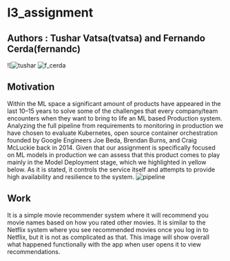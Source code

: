 # I3_assignment
## Authors : Tushar Vatsa(tvatsa) and Fernando Cerda(fernandc)

![![tushar](https://user-images.githubusercontent.com/74168532/158913072-566afc9c-b4cc-4100-b2b1-573520dea413.jpeg)
![f_cerda](https://user-images.githubusercontent.com/74168532/158913080-f45ac9c7-a219-4571-9f32-05fda4500d4e.jpeg)

## Motivation
Within the ML space a significant amount of products have appeared in the last 10–15 years to solve some of the challenges that every company/team encounters when they want to bring to life an ML based Production system. Analyzing the full pipeline from requirements to monitoring in production we have chosen to evaluate Kubernetes, open source container orchestration founded by Google Engineers Joe Beda, Brendan Burns, and Craig McLuckie back in 2014. Given that our assignment is specifically focused on ML models in production we can assess that this product comes to play mainly in the Model Deployment stage, which we highlighted in yellow below. As it is stated, it controls the service itself and attempts to provide high availability and resilience to the system.
![pipeline](https://user-images.githubusercontent.com/74168532/158912777-a784fb87-d166-4e4c-9b4a-bae2389039ac.png)

## Work
It is a simple movie recommender system where it will recommend you movie names based on how you rated other movies. It is similar to the Netflix system where you see recommended movies once you log in to Netflix, but it is not as complicated as that. This image will show overall what happened functionally with the app when user opens it to view recommendations.


